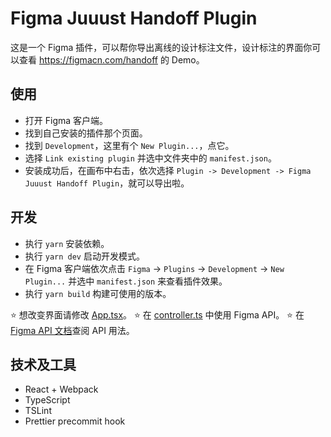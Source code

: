 # Figma Juuust Handoff Plugin
这是一个 Figma 插件，可以帮你导出离线的设计标注文件，设计标注的界面你可以查看 https://figmacn.com/handoff 的 Demo。

## 使用
- 打开 Figma 客户端。
- 找到自己安装的插件那个页面。
- 找到 `Development`，这里有个 `New Plugin...`，点它。
- 选择 `Link existing plugin` 并选中文件夹中的 `manifest.json`。
- 安装成功后，在画布中右击，依次选择 `Plugin -> Development -> Figma Juuust Handoff Plugin`，就可以导出啦。

## 开发
* 执行 `yarn` 安装依赖。
* 执行 `yarn dev` 启动开发模式。
* 在 Figma 客户端依次点击 `Figma` -> `Plugins` -> `Development` -> `New Plugin...` 并选中 `manifest.json` 来查看插件效果。
* 执行 `yarn build` 构建可使用的版本。

⭐ 想改变界面请修改 [App.tsx](./src/app/components/App.tsx)。
⭐ 在 [controller.ts](./src/plugin/controller.ts) 中使用 Figma API。
⭐ 在 [Figma API 文档](https://www.figma.com/plugin-docs/api/api-overview/)查阅 API 用法。

## 技术及工具
* React + Webpack
* TypeScript
* TSLint
* Prettier precommit hook
